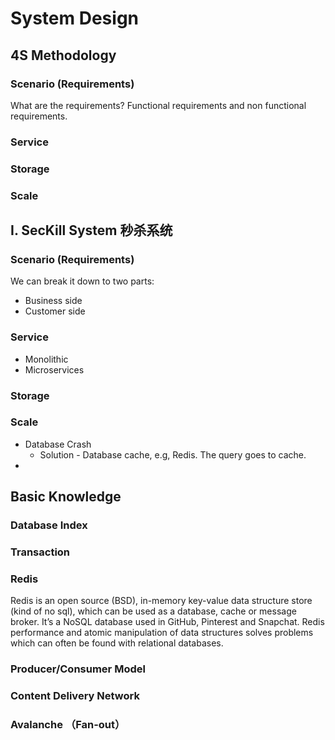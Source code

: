 # System Design

## 4S Methodology
### Scenario (Requirements)
What are the requirements? Functional requirements and non functional requirements.
### Service
### Storage
### Scale

## I. SecKill System 秒杀系统
### Scenario (Requirements)
We can break it down to two parts:
* Business side
* Customer side
### Service
* Monolithic
* Microservices
### Storage
### Scale
* Database Crash
  * Solution - Database cache, e.g, Redis. The query goes to cache. 
* 



## Basic Knowledge
### Database Index
### Transaction
### Redis 
Redis is an open source (BSD), in-memory key-value data structure store (kind of no sql), which can be used as a database, cache or message broker. It’s a NoSQL database used in GitHub, Pinterest and Snapchat. Redis performance and atomic manipulation of data structures solves problems which can often be found with relational databases.
### Producer/Consumer Model
### Content Delivery Network
### Avalanche （Fan-out）
